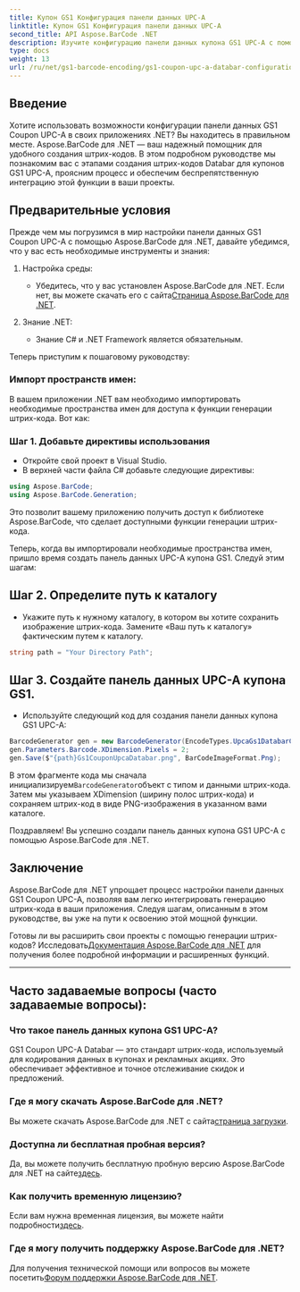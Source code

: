 ```yaml
---
title: Купон GS1 Конфигурация панели данных UPC-A
linktitle: Купон GS1 Конфигурация панели данных UPC-A
second_title: API Aspose.BarCode .NET
description: Изучите конфигурацию панели данных купона GS1 UPC-A с помощью Aspose.BarCode для .NET. Легко создавайте штрих-коды. Начать сейчас!
type: docs
weight: 13
url: /ru/net/gs1-barcode-encoding/gs1-coupon-upc-a-databar-configuration/
---
```


## Введение

Хотите использовать возможности конфигурации панели данных GS1 Coupon UPC-A в своих приложениях .NET? Вы находитесь в правильном месте. Aspose.BarCode для .NET — ваш надежный помощник для удобного создания штрих-кодов. В этом подробном руководстве мы познакомим вас с этапами создания штрих-кодов Databar для купонов GS1 UPC-A, проясним процесс и обеспечим беспрепятственную интеграцию этой функции в ваши проекты.

## Предварительные условия

Прежде чем мы погрузимся в мир настройки панели данных GS1 Coupon UPC-A с помощью Aspose.BarCode для .NET, давайте убедимся, что у вас есть необходимые инструменты и знания:

1. Настройка среды:
   -  Убедитесь, что у вас установлен Aspose.BarCode для .NET. Если нет, вы можете скачать его с сайта[Страница Aspose.BarCode для .NET](https://releases.aspose.com/barcode/net/).

2. Знание .NET:
   - Знание C# и .NET Framework является обязательным.

Теперь приступим к пошаговому руководству:

### Импорт пространств имен:

В вашем приложении .NET вам необходимо импортировать необходимые пространства имен для доступа к функции генерации штрих-кода. Вот как:

### Шаг 1. Добавьте директивы использования
- Откройте свой проект в Visual Studio.
- В верхней части файла C# добавьте следующие директивы:

```csharp
using Aspose.BarCode;
using Aspose.BarCode.Generation;
```

Это позволит вашему приложению получить доступ к библиотеке Aspose.BarCode, что сделает доступными функции генерации штрих-кода.

Теперь, когда вы импортировали необходимые пространства имен, пришло время создать панель данных UPC-A купона GS1. Следуй этим шагам:

## Шаг 2. Определите путь к каталогу
- Укажите путь к нужному каталогу, в котором вы хотите сохранить изображение штрих-кода. Замените «Ваш путь к каталогу» фактическим путем к каталогу.

```csharp
string path = "Your Directory Path";
```

## Шаг 3. Создайте панель данных UPC-A купона GS1.
- Используйте следующий код для создания панели данных купона GS1 UPC-A:

```csharp
BarcodeGenerator gen = new BarcodeGenerator(EncodeTypes.UpcaGs1DatabarCoupon, "123456789012(8110)ASPOSE");
gen.Parameters.Barcode.XDimension.Pixels = 2;
gen.Save($"{path}Gs1CouponUpcaDatabar.png", BarCodeImageFormat.Png);
```

 В этом фрагменте кода мы сначала инициализируем`BarcodeGenerator`объект с типом и данными штрих-кода. Затем мы указываем XDimension (ширину полос штрих-кода) и сохраняем штрих-код в виде PNG-изображения в указанном вами каталоге.

Поздравляем! Вы успешно создали панель данных купона GS1 UPC-A с помощью Aspose.BarCode для .NET.

## Заключение

Aspose.BarCode для .NET упрощает процесс настройки панели данных GS1 Coupon UPC-A, позволяя вам легко интегрировать генерацию штрих-кода в ваши приложения. Следуя шагам, описанным в этом руководстве, вы уже на пути к освоению этой мощной функции.

 Готовы ли вы расширить свои проекты с помощью генерации штрих-кодов? Исследовать[Документация Aspose.BarCode для .NET](https://reference.aspose.com/barcode/net/) для получения более подробной информации и расширенных функций.

---

## Часто задаваемые вопросы (часто задаваемые вопросы):

### Что такое панель данных купона GS1 UPC-A?
GS1 Coupon UPC-A Databar — это стандарт штрих-кода, используемый для кодирования данных в купонах и рекламных акциях. Это обеспечивает эффективное и точное отслеживание скидок и предложений.

### Где я могу скачать Aspose.BarCode для .NET?
Вы можете скачать Aspose.BarCode для .NET с сайта[страница загрузки](https://releases.aspose.com/barcode/net/).

### Доступна ли бесплатная пробная версия?
 Да, вы можете получить бесплатную пробную версию Aspose.BarCode для .NET на сайте[здесь](https://releases.aspose.com/).

### Как получить временную лицензию?
 Если вам нужна временная лицензия, вы можете найти подробности[здесь](https://purchase.aspose.com/temporary-license/).

### Где я могу получить поддержку Aspose.BarCode для .NET?
 Для получения технической помощи или вопросов вы можете посетить[Форум поддержки Aspose.BarCode для .NET](https://forum.aspose.com/c/barcode/13).

